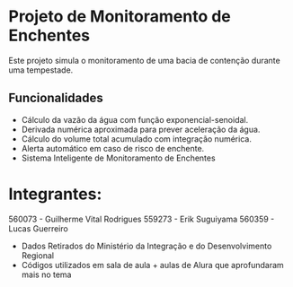# Projeto de Monitoramento de Enchentes

Este projeto simula o monitoramento de uma bacia de contenção durante uma tempestade.

## Funcionalidades
- Cálculo da vazão da água com função exponencial-senoidal.
- Derivada numérica aproximada para prever aceleração da água.
- Cálculo do volume total acumulado com integração numérica.
- Alerta automático em caso de risco de enchente.
- Sistema Inteligente de Monitoramento de Enchentes



# Integrantes:

560073 - Guilherme Vital Rodrigues
559273 - Erik  Suguiyama
560359 - Lucas Guerreiro


* Dados Retirados do Ministério da Integração e do Desenvolvimento Regional
* Códigos utilizados em sala de aula + aulas de Alura que aprofundaram mais no tema